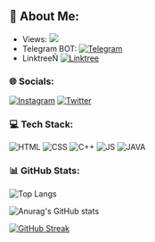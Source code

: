 ## 💫 About Me:

<!-- **Shadow-Captain/Shadow-Captain** is a ✨ _special_ ✨ repository because its `README.md` (this file) appears on your GitHub profile. -->

- Views: [![](https://visitcount.itsvg.in/api?id=Shadow-Captain&label=Profile%20Views&color=0&icon=2&pretty=true)](https://visitcount.itsvg.in)
- Telegram BOT: [![Telegram](https://img.shields.io/badge/Telegram-%232CA5E0.svg?logo=telegram&logoColor=white)](https://t.me/StarkIMC_Bot)
- LinktreeÑ [![Linktree](https://img.shields.io/badge/Linktree-%23F39F37.svg?logo=linktree&logoColor=white)](https://www.linktree.com/Sr.Shelby)


### 🌐 Socials:
[![Instagram](https://img.icons8.com/fluency/48/000000/instagram-new.png)](https://instagram.com/sr_shelby02) 
[![Twitter](https://icongr.am/devicon/twitter-original.svg?size=40&color=currentColor)](https://twitter.com/sr_shelby0)


### 💻 Tech Stack:
![HTML](https://deviconapi.vercel.app/html5?color=E54D26ff&size=40)
![CSS](https://deviconapi.vercel.app/css3?color=3D8FC6FF&size=40)
![C++](https://deviconapi.vercel.app/cplusplus?color=9C033Aff&size=40)
![JS](https://deviconapi.vercel.app/javascript?color=F0DB4FFF&size=40)
![JAVA](https://deviconapi.vercel.app/java?color=EA2D2Eff&size=40)


### 📊 GitHub Stats:
![Top Langs](https://github-readme-stats.vercel.app/api/top-langs/?username=Shadow-Captain&layout=compact&theme=cobalt2)

![Anurag's GitHub stats](https://github-readme-stats.vercel.app/api?username=Shadow-Captain&show_icons=true&theme=cobalt2)

[![GitHub Streak](http://github-readme-streak-stats.herokuapp.com?user=Shadow-Captain&theme=cobalt2&border_radius=10&locale=es&date_format=j%20M%5B%20Y%5D&card_width=470)](https://git.io/streak-stats)


